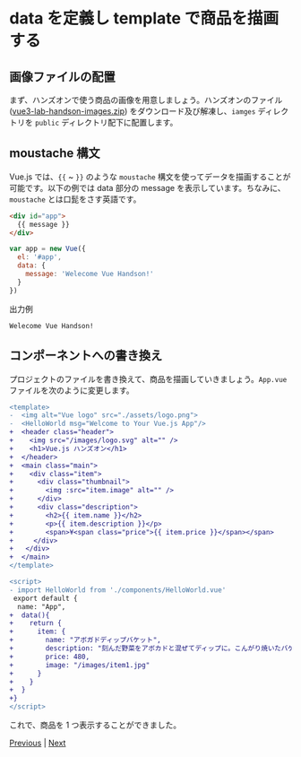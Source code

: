 # data を定義し template で商品を描画する

## 画像ファイルの配置
まず、ハンズオンで使う商品の画像を用意しましょう。ハンズオンのファイル([vue3-lab-handson-images.zip](./vue3-lab-handson-images.zip "vue3-lab-handson.zip")) をダウンロード及び解凍し、`iamges` ディレクトリを `public` ディレクトリ配下に配置します。

## moustache 構文 
Vue.js では、`{{` ~ `}}` のような `moustache` 構文を使ってデータを描画することが可能です。以下の例では data 部分の message を表示しています。ちなみに、 `moustache` とは口髭をさす英語です。

```html
<div id="app">
  {{ message }}
</div>
```

```js
var app = new Vue({
  el: '#app',
  data: {
    message: 'Welecome Vue Handson!'
  }
})
```

出力例
```
Welecome Vue Handson!
```

## コンポーネントへの書き換え
プロジェクトのファイルを書き換えて、商品を描画していきましょう。`App.vue` ファイルを次のように変更します。

```diff
<template>
-  <img alt="Vue logo" src="./assets/logo.png">
-  <HelloWorld msg="Welcome to Your Vue.js App"/>
+  <header class="header">
+    <img src="/images/logo.svg" alt="" />
+    <h1>Vue.js ハンズオン</h1>
+  </header>
+  <main class="main">
+    <div class="item">
+      <div class="thumbnail">
+        <img :src="item.image" alt="" />
+      </div>
+      <div class="description">
+        <h2>{{ item.name }}</h2>
+        <p>{{ item.description }}</p>
+        <span>¥<span class="price">{{ item.price }}</span></span>
+     </div>
+   </div>
+  </main>
</template>
```

```diff
<script>
- import HelloWorld from './components/HelloWorld.vue'
 export default {
  name: "App",
+  data(){
+    return {
+      item: {
+        name: "アボガドディップバケット",
+        description: "刻んだ野菜をアボカドと混ぜてディップに。こんがり焼いたバゲットとお召し上がりください。",
+        price: 480,
+        image: "/images/item1.jpg"
+      }
+    }
+  }
+}
</script>
```

これで、商品を 1 つ表示することができました。


[Previous](step03.md) | [Next](step05.md)

